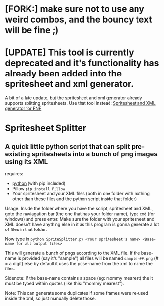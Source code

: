 # [FORK:] make sure not to use any weird combos, and the bouncy text will be fine ;)



# [UPDATE] This tool is currently deprecated and it's functionality has already been added into the spritesheet and xml generator.
A bit of a late update, but the spritesheet and xml generator already supports splitting spritesheets. Use that tool instead: <a href="https://github.com/UncertainProd/FnF-Spritesheet-and-XML-Maker">Spritesheet and XML generator for FNF</a>

# Spritesheet Splitter
## A quick little python script that can split pre-existing spritesheets into a bunch of png images using its XML

<div>requires:  
    <ul>
        <li><a href="https://www.python.org">python</a> (with pip included)</li>
        <li>Pillow <code>pip install Pillow</code></li>
        <li>Your spritesheet and your XML files (both in one folder with nothing other than these files and the python script inside that folder)</li>
    </ul>
</div>
<p>Usage: Inside the folder where you have the script, spritesheet and XML, goto the naviagation bar (the one that has your folder name), type <code>cmd</code> (for windows) and press enter. Make sure the folder with your spritesheet and XML doesn't have anything else in it as this program is gonna generate a lot of files in that folder.</p>
<p>Now type in <code>python SpriteSplitter.py &lt;Your spritesheet's name&gt; &lt;Base-name for all output files&gt;</code></p>
<p>This will generate a bunch of pngs according to the XML file. If the base-name is provided (say it's "sample") all files will be named <code>sample-##.png</code> (# = a digit) else by default it uses the pose-name from the xml to name the files.</p>
<p>Sidenote: If the base-name contains a space (eg: mommy mearest) the it must be typed within quotes (like this: "mommy mearest").</p>
<p>Note: This can generate some duplicates if some frames were re-used inside the xml, so just manually delete those.</p>
